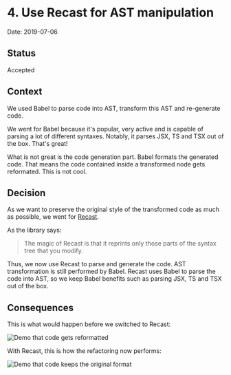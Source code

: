 # 4. Use Recast for AST manipulation

Date: 2019-07-06

## Status

Accepted

## Context

We used Babel to parse code into AST, transform this AST and re-generate code.

We went for Babel because it's popular, very active and is capable of parsing a lot of different syntaxes. Notably, it parses JSX, TS and TSX out of the box. That's great!

What is not great is the code generation part. Babel formats the generated code. That means the code contained inside a transformed node gets reformated. This is not cool.

## Decision

As we want to preserve the original style of the transformed code as much as possible, we went for [Recast][recast].

As the library says:

> The magic of Recast is that it reprints only those parts of the syntax tree that you modify.

Thus, we now use Recast to parse and generate the code. AST transformation is still performed by Babel. Recast uses Babel to parse the code into AST, so we keep Babel benefits such as parsing JSX, TS and TSX out of the box.

## Consequences

This is what would happen before we switched to Recast:

![Demo that code gets reformatted][refactoring-before-recast]

With Recast, this is how the refactoring now performs:

![Demo that code keeps the original format][refactoring-after-recast]

<!-- Links -->

[recast]: https://github.com/benjamn/recast
[refactoring-before-recast]: https://github.com/nicoespeon/abracadabra/blob/master/docs/adr/0004-refactoring-before-recast.gif?raw=true
[refactoring-after-recast]: https://github.com/nicoespeon/abracadabra/blob/master/docs/adr/0004-refactoring-after-recast.gif?raw=true
